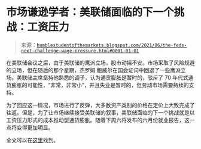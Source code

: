 <!--yml

category: 未分类

date: 2024-05-18 01:58:22

-->

# 市场谦逊学者：美联储面临的下一个挑战：工资压力

> 来源：[`humblestudentofthemarkets.blogspot.com/2021/06/the-feds-next-challenge-wage-pressure.html#0001-01-01`](https://humblestudentofthemarkets.blogspot.com/2021/06/the-feds-next-challenge-wage-pressure.html#0001-01-01)

在美联储会议之后，由于美联储的鹰派立场，股市动摇不安。市场采取了风险规避的立场，但在随后的那个星期，杰罗姆·鲍威尔在国会证词中回退了一些鹰派立场。美联储主席坚持他熟悉的调子，认为通货膨胀是暂时的，驳斥了 70 年代式通货膨胀的可能性，“非常，非常小”，并且失业是暂时的，但劳动市场需要持续的支持。

为了回应这一情况，市场进行了反弹，大多数资产类别的价格在定价上大致完成了往返。但是，为了让市场继续接受美联储的叙事，美联储面临的下一个挑战就是以工资压力形式的成本推动型通货膨胀。随着下周六将发布的六月份就业报告，这一点将变得更加明显。

全文可以在[这里](https://humblestudentofthemarkets.com/2021/06/26/the-feds-next-challenge-wage-pressure/)找到。
